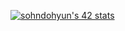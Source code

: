 [![sohndohyun's 42 stats](https://badge42.herokuapp.com/api/stats/dsohn)](https://github.com/JaeSeoKim/badge42)
